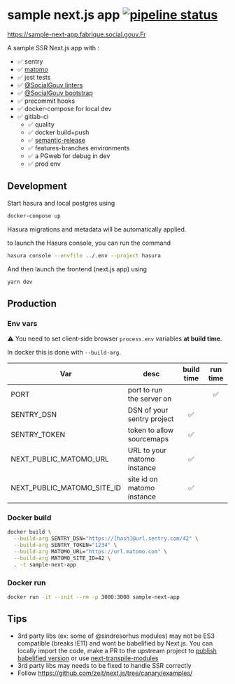 # sample next.js app [![pipeline status](https://gitlab.factory.social.gouv.fr/SocialGouv/sample-next-app/badges/master/pipeline.svg)](https://gitlab.factory.social.gouv.fr/SocialGouv/sample-next-app/commits/master)

https://sample-next-app.fabrique.social.gouv.Fr


A sample SSR Next.js app with :

- ✅ sentry
- ✅ [matomo](https://github.com/SocialGouv/next-matomo)
- ✅ jest tests
- ✅ [@SocialGouv linters](https://github.com/SocialGouv/linters/)
- ✅ [@SocialGouv bootstrap](https://github.com/SocialGouv/bootstrap)
- ✅ precommit hooks
- ✅ docker-compose for local dev
- ✅ gitlab-ci
  - ✅ quality
  - ✅ docker build+push
  - ✅ [semantic-release](https://github.com/semantic-release/semantic-release)
  - ✅ features-branches environments
  - ✅ a PGweb for debug in dev
  - ✅ prod env

## Development

Start hasura and local postgres using

```sh
docker-compose up
```

Hasura migrations and metadata will be automatically applied.

to launch the Hasura console, you can run the command

```sh
hasura console --envfile ../.env --project hasura
```

And then launch the frontend (next.js app) using

```sh
yarn dev
```

## Production

### Env vars

⚠ You need to set client-side browser `process.env` variables **at build time**.

In docker this is done with `--build-arg`.

| Var                        | desc                        | build time | run time |
| -------------------------- | --------------------------- | :--------: | :------: |
| PORT                       | port to run the server on   |            |    ✅    |
| SENTRY_DSN                 | DSN of your sentry project  |     ✅     |
| SENTRY_TOKEN               | token to allow sourcemaps   |     ✅     |
| NEXT_PUBLIC_MATOMO_URL     | URL to your matomo instance |     ✅     |
| NEXT_PUBLIC_MATOMO_SITE_ID | site id on matomo instance  |     ✅     |

### Docker build

```sh
docker build \
  --build-arg SENTRY_DSN="https://[hash]@url.sentry.com/42" \
  --build-arg SENTRY_TOKEN="1234" \
  --build-arg MATOMO_URL="https://url.matomo.com" \
  --build-arg MATOMO_SITE_ID=42 \
  . -t sample-next-app
```

### Docker run

```sh
docker run -it --init --rm -p 3000:3000 sample-next-app
```
 
## Tips

- 3rd party libs (ex: some of @sindresorhus modules) may not be ES3 compatible (breaks IE11) and wont be babelified by Next.js. You can locally import the code, make a PR to the upstream project to [publish babelified version](https://github.com/elijahmanor/cross-var/pull/7/files) or use [next-transpile-modules](https://github.com/martpie/next-transpile-modules)
- 3rd party libs may needs to be fixed to handle SSR correctly
- Follow https://github.com/zeit/next.js/tree/canary/examples/
